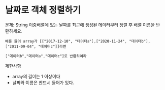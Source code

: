 # 날짜로 객체 정렬하기
 
문제: String 이중배열에 있는 날짜를 최근에 생성된 데이터부터 정렬 후 배열 이름을 반환하세요. 

```
예를 들어 array가 [["2017-12-10", "데이터a"],["2020-11-24", "데이터b"],["2011-09-04", "데이터c"]]라면

["데이터b","데이터a","데이터c"]로 반환하여라
```


제한사항
- array의 길이는 1 이상이다
- 날짜와 이름은 반드시 들어가 있다.